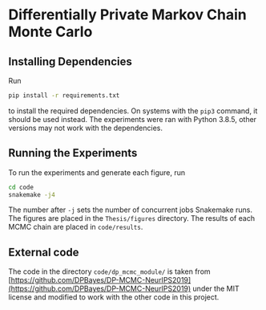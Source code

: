 # Differentially Private Markov Chain Monte Carlo

## Installing Dependencies

Run 
``` sh
pip install -r requirements.txt
```
to install the required dependencies. On systems with the `pip3` command, 
it should be used instead. The experiments were ran with Python 3.8.5, 
other versions may not work with the dependencies.

## Running the Experiments

To run the experiments and generate each figure, run
``` sh
cd code
snakemake -j4
```
The number after `-j` sets the number of concurrent jobs Snakemake runs.
The figures are placed in the `Thesis/figures` directory. The results of each
MCMC chain are placed in `code/results`.

## External code
The code in the directory `code/dp_mcmc_module/` is taken from 
[https://github.com/DPBayes/DP-MCMC-NeurIPS2019](https://github.com/DPBayes/DP-MCMC-NeurIPS2019)
under the MIT license and modified to work with the other code in this project.
